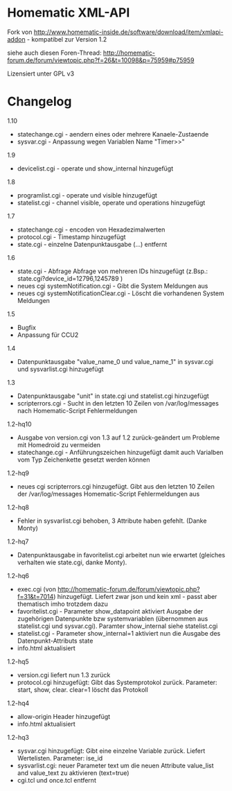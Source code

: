 Homematic XML-API
=================

Fork von http://www.homematic-inside.de/software/download/item/xmlapi-addon - kompatibel zur Version 1.2

siehe auch diesen Foren-Thread: http://homematic-forum.de/forum/viewtopic.php?f=26&t=10098&p=75959#p75959

Lizensiert unter GPL v3

Changelog
=========

1.10
* statechange.cgi - aendern eines oder mehrere Kanaele-Zustaende
* sysvar.cgi - Anpassung wegen Variablen Name "Timer>>"

1.9
* devicelist.cgi - operate und show_internal hinzugefügt

1.8
* programlist.cgi  - operate und visible hinzugefügt
* statelist.cgi - channel visible, operate und operations hinzugefügt

1.7
* statechange.cgi - encoden von Hexadezimalwerten
* protocol.cgi - Timestamp hinzugefügt
* state.cgi - einzelne Datenpunktausgabe (<state>...</state>) entfernt

1.6
* state.cgi - Abfrage Abfrage von mehreren IDs hinzugefügt (z.Bsp.: state.cgi?device_id=12796,1245789 )
* neues cgi systemNotification.cgi - Gibt die System Meldungen aus
* neues cgi systemNotificationClear.cgi -	Löscht die vorhandenen System Meldungen

1.5
* Bugfix
* Anpassung für CCU2

1.4
* Datenpunktausgabe "value_name_0 und value_name_1" in sysvar.cgi und sysvarlist.cgi hinzugefügt

1.3
* Datenpunktausgabe "unit" in state.cgi und statelist.cgi hinzugefügt
* scripterrors.cgi - Sucht in den letzten 10 Zeilen von /var/log/messages nach Homematic-Script Fehlermeldungen

1.2-hq10
* Ausgabe von version.cgi von 1.3 auf 1.2 zurück-geändert um Probleme mit Homedroid zu vermeiden
* statechange.cgi - Anführungszeichen hinzugefügt damit auch Varialben vom Typ Zeichenkette gesetzt werden können

1.2-hq9
* neues cgi scripterrors.cgi hinzugefügt. Gibt aus den letzten 10 Zeilen der /var/log/messages Homematic-Script Fehlermeldungen aus

1.2-hq8
* Fehler in sysvarlist.cgi behoben, 3 Attribute haben gefehlt. (Danke Monty)

1.2-hq7
* Datenpunktausgabe in favoritelist.cgi arbeitet nun wie erwartet (gleiches verhalten wie state.cgi, danke Monty).

1.2-hq6
* exec.cgi (von http://homematic-forum.de/forum/viewtopic.php?f=31&t=7014) hinzugefügt. Liefert zwar json und kein xml - passt aber thematisch imho trotzdem dazu
* favoritelist.cgi - Parameter show_datapoint aktiviert Ausgabe der zugehörigen Datenpunkte bzw systemvariablen (übernommen aus statelist.cgi und sysvar.cgi). Paramter show_internal siehe statelist.cgi
* statelist.cgi - Parameter show_internal=1 aktiviert nun die Ausgabe des Datenpunkt-Attributs state
* info.html aktualisiert

1.2-hq5
* version.cgi liefert nun 1.3 zurück
* protocol.cgi hinzugefügt: Gibt das Systemprotokol zurück. Parameter: start, show, clear. clear=1 löscht das Protokoll

1.2-hq4
* allow-origin Header hinzugefügt
* info.html aktualisiert

1.2-hq3
* sysvar.cgi hinzugefügt: Gibt eine einzelne Variable zurück. Liefert Wertelisten. Parameter: ise_id
* sysvarlist.cgi: neuer Parameter text um die neuen Attribute value_list and value_text zu aktivieren (text=true)
* cgi.tcl und once.tcl entfernt


